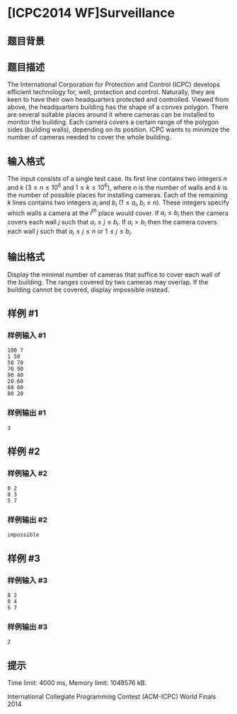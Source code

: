 # [ICPC2014 WF]Surveillance

## 题目背景



## 题目描述

The International Corporation for Protection and Control (ICPC) develops efficient technology for, well, protection and control. Naturally, they are keen to have their own headquarters protected and controlled. Viewed from above, the headquarters building has the shape of a convex polygon. There are several suitable places around it where cameras can be installed to monitor the building. Each camera covers a certain range of the polygon sides (building walls), depending on its position. ICPC wants to minimize the number of cameras needed to cover the whole building.

## 输入格式

The input consists of a single test case. Its first line contains two integers $n$ and $k$ ($3 \le n \le 10^6$ and $1 \le k \le 10^6$), where $n$ is the number of walls and $k$ is the number of possible places for installing cameras. Each of the remaining $k$ lines contains two integers $a_ i$ and $b_ i$ ($1 \le a_ i, b_ i \le n$). These integers specify which walls a camera at the $i^{th}$ place would cover. If $a_ i \le b_ i$ then the camera covers each wall $j$ such that $a_ i \le j \le b_ i$. If $a_ i > b_ i$ then the camera covers each wall $j$ such that $a_ i \le j \le n$ or $1 \le j \le b_ i$.

## 输出格式

Display the minimal number of cameras that suffice to cover each wall of the building. The ranges covered by two cameras may overlap. If the building cannot be covered, display impossible instead.

## 样例 #1

### 样例输入 #1
```
100 7
1 50
50 70
70 90
90 40
20 60
60 80
80 20
```

### 样例输出 #1

```
3
```

## 样例 #2

### 样例输入 #2
```
8 2
8 3
5 7
```

### 样例输出 #2

```
impossible
```

## 样例 #3

### 样例输入 #3
```
8 2
8 4
5 7
```

### 样例输出 #3

```
2
```

## 提示

Time limit: 4000 ms, Memory limit: 1048576 kB. 

 International Collegiate Programming Contest (ACM-ICPC) World Finals 2014
